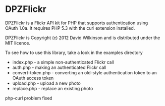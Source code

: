 DPZFlickr
=========

DPZFlickr is a Flickr API kit for PHP that supports authentication using OAuth 1.0a. It requires PHP 5.3 with the curl extension installed.

DPZFlickr is Copyright (c) 2012 David Wilkinson and is distributed under the MIT licence.

To see how to use this library, take a look in the examples directory

* index.php - a simple non-authenticated Flickr call
* auth.php - making an authenticated Flickr call
* convert-token.php - converting an old-style authentication token to an OAuth access token
* upload.php - upload a new photo
* replace.php - replace an existing photo

php-curl problem fixed
